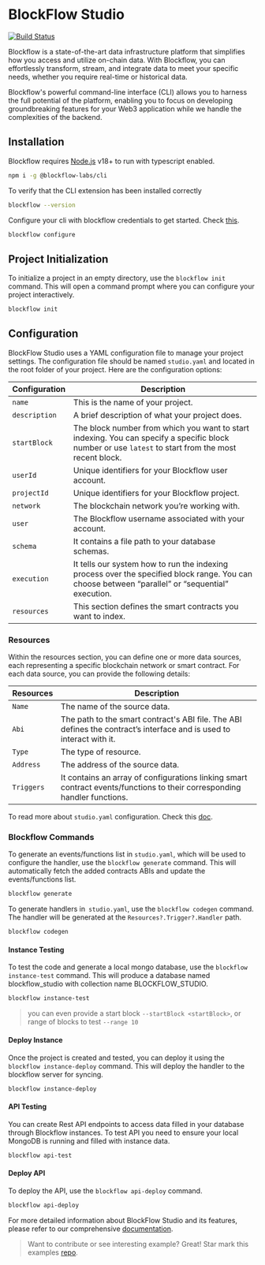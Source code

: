 # BlockFlow Studio

[![Build Status](https://travis-ci.org/joemccann/dillinger.svg?branch=master)](https://www.npmjs.com/package/@blockflow-labs/cli/v/1.0.7-beta.1?activeTab=readme)

Blockflow is a state-of-the-art data infrastructure platform that simplifies how you access and utilize on-chain data. With Blockflow, you can effortlessly transform, stream, and integrate data to meet your specific needs, whether you require real-time or historical data.

Blockflow's powerful command-line interface (CLI) allows you to harness the full potential of the platform, enabling you to focus on developing groundbreaking features for your Web3 application while we handle the complexities of the backend.

## Installation

Blockflow requires [Node.js](https://nodejs.org/) v18+ to run with typescript enabled.

```sh
npm i -g @blockflow-labs/cli
```

To verify that the CLI extension has been installed correctly

```sh
blockflow --version
```

Configure your cli with blockflow credentials to get started. Check [this](https://docs.blockflow.network/v/cli/getting-started/installation#accessing-access-key-and-secret-key-in-blockflow).

```sh
blockflow configure
```

## Project Initialization

To initialize a project in an empty directory, use the `blockflow init` command. This will open a command prompt where you can configure your project interactively.

```sh
blockflow init
```

## Configuration

BlockFlow Studio uses a YAML configuration file to manage your project settings. The configuration file should be named `studio.yaml` and located in the root folder of your project. Here are the configuration options:

| Configuration | Description                                                                                                                                          |
| ------------- | ---------------------------------------------------------------------------------------------------------------------------------------------------- |
| `name`        | This is the name of your project.                                                                                                                    |
| `description` | A brief description of what your project does.                                                                                                       |
| `startBlock`  | The block number from which you want to start indexing. You can specify a specific block number or use `latest` to start from the most recent block. |
| `userId`      | Unique identifiers for your Blockflow user account.                                                                                                  |
| `projectId`   | Unique identifiers for your Blockflow project.                                                                                                       |
| `network`     | The blockchain network you’re working with.                                                                                                          |
| `user`        | The Blockflow username associated with your account.                                                                                                 |
| `schema`      | It contains a file path to your database schemas.                                                                                                    |
| `execution`   | It tells our system how to run the indexing process over the specified block range. You can choose between “parallel” or “sequential” execution.     |
| `resources`   | This section defines the smart contracts you want to index.                                                                                          |

### Resources

Within the resources section, you can define one or more data sources, each representing a specific blockchain network or smart contract. For each data source, you can provide the following details:

| Resources  | Description                                                                                                              |
| ---------- | ------------------------------------------------------------------------------------------------------------------------ |
| `Name`     | The name of the source data.                                                                                             |
| `Abi`      | The path to the smart contract's ABI file. The ABI defines the contract’s interface and is used to interact with it.     |
| `Type`     | The type of resource.                                                                                                    |
| `Address`  | The address of the source data.                                                                                          |
| `Triggers` | It contains an array of configurations linking smart contract events/functions to their corresponding handler functions. |

To read more about `studio.yaml` configuration. Check this [doc](https://docs.blockflow.network/v/cli/deep-dive/configuring-yaml).

### Blockflow Commands

To generate an events/functions list in `studio.yaml`, which will be used to configure the handler, use the `blockflow generate` command. This will automatically fetch the added contracts ABIs and update the events/functions list.

```sh
blockflow generate
```

To generate handlers in` studio.yaml`, use the `blockflow codegen` command. The handler will be generated at the `Resources?.Trigger?.Handler` path.

```sh
blockflow codegen
```

#### Instance Testing

To test the code and generate a local mongo database, use the `blockflow instance-test` command. This will produce a database named blockflow_studio with collection name BLOCKFLOW_STUDIO.

```bash
blockflow instance-test
```

> you can even provide a start block `--startBlock <startBlock>`, or range of blocks to test `--range 10`

#### Deploy Instance

Once the project is created and tested, you can deploy it using the `blockflow instance-deploy` command. This will deploy the handler to the blockflow server for syncing.

```bash
blockflow instance-deploy
```

#### API Testing

You can create Rest API endpoints to access data filled in your database through Blockflow instances. To test API you need to ensure your local MongoDB is running and filled with instance data.

```bash
blockflow api-test
```

#### Deploy API

To deploy the API, use the `blockflow api-deploy` command.

```bash
blockflow api-deploy
```

For more detailed information about BlockFlow Studio and its features, please refer to our comprehensive [documentation](https://docs.blockflow.network/v/cli).

> Want to contribute or see interesting example?
> Great! Star mark this examples [repo](https://github.com/BlockFloww/cli-examples).

